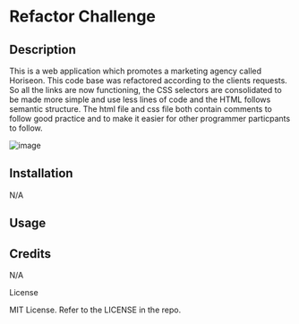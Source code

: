 # Refactor Challenge

## Description

This is a web application which promotes a marketing agency called Horiseon.
This code base was refactored according to the clients requests. So all the links are now functioning, the CSS selectors are consolidated to be made more simple and use less lines of code and the HTML follows semantic structure. The html file and css file both contain comments to follow good practice and to make it easier for other programmer particpants to follow. 

![image](https://user-images.githubusercontent.com/78431953/204346785-966a7d8f-6a2d-4cc3-a300-8e785240cc60.png)


## Installation

   N/A

## Usage

## Credits

N/A

License

MIT License. Refer to the LICENSE in the repo.
